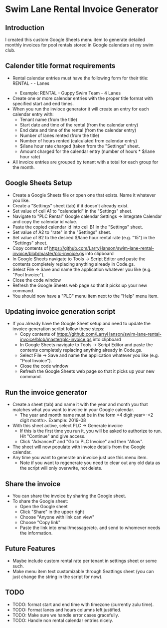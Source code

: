 # Swim Lane Rental Invoice Generator

## Introduction
I created this custom Google Sheets menu item to generate detailed monthly invoices for pool rentals stored in Google calendars at my swim club.

## Calender title format requirements
* Rental calendar entries must have the following form for their title: RENTAL - <tenant name> - <number> Lanes
  * Example: RENTAL - Guppy Swim Team - 4 Lanes
* Create one or more calendar entries with the proper title format with specified start and end times.
* When you run the invioce generator it will create an entry for each calendar entry with:
  * Tenant name (from the title)
  * Start date and time of the rental (from the calendar entry)
  * End date and time of the rental (from the calendar entry)
  * Number of lanes rented (from the title)
  * Number of hours rented (calculated from calendar entry)
  * $/lane hour rate charged (taken from the "Settings" sheet.
  * Amount charged for the calendar entry (number of hours * $/lane hour rate)
* All invoice entries are grouped by tenant with a total for each group for the month.

## Google Sheets Setup
* Create a Google Sheets file or open one that exists. Name it whatever you like.
* Create a "Settings" sheet (tab) if it doesn't already exist.
* Set value of cell A1 to "calendarId" in the "Settings" sheet.
* Navigate to "PLC Rental" Google calendar Settings -> Integrate Calendar and copy the calendar id value. 
* Paste the copied calendar id into cell B1 in the "Settings" sheet. 
* Set value of A2 to "rate" in the "Settings" sheet.
* Set value of B2 to the desired $/lane hour rental rate (e.g. "15") in the "Settings" sheet.
* Copy contents of https://github.com/LarryHanson/swim-lane-rental-invoice/blob/master/plc-invoice.gs into clipboard
* In Google Sheets navigate to Tools -> Script Editor and paste the contents completely replacing anything already in Code.gs.
* Select File -> Save and name the application whatever you like (e.g. "Pool Invoice").
* Close the code window
* Refresh the Google Sheets web page so that it picks up your new command. 
* You should now have a "PLC" menu item next to the "Help" menu item.

## Updating invoice generation script
* If you already have the Google Sheet setup and need to update the invoice generation scrilpt follow these steps:
  * Copy contents of https://github.com/LarryHanson/swim-lane-rental-invoice/blob/master/plc-invoice.gs into clipboard
  * In Google Sheets navigate to Tools -> Script Editor and paste the contents completely replacing anything already in Code.gs.
  * Select File -> Save and name the application whatever you like (e.g. "Pool Invoice").
  * Close the code window
  * Refresh the Google Sheets web page so that it picks up your new command. 

## Run the invoice generator
* Create a sheet (tab) and name it with the year and month you that matches what you want to invoice in your Google calendar.
  * The year and month name must be in the form <4 digit year>-<2 digit month>. Example: 2019-08
* With this sheet active, select PLC -> Generate invoice
  * If this is the first time you run it, you will be asked to authorize to run. Hit "Continue" and give access.
  * Click "Advanced" and "Go to PLC Invoice" and then "Allow".
* The sheet will now populate with invoice details from the Google calendar.
* Any time you want to generate an invoice just use this menu item.
  * Note if you want to regenerate you need to clear out any old data as the script will only overwrite, not delete.

## Share the invoice
* You can share the invoice by sharing the Google sheet.
* To share the Google sheet:
  * Open the Google sheet
  * Click "Share" in the upper right
  * Choose "Anyone with link can view"
  * Choose "Copy link"
  * Paste the link into email/message/etc. and send to whomever needs the information.

## Future Features
* Maybe include custom rental rate per tenant in settings sheet or some such.
* Make menu item text customizable through Seattings sheet (you can just change the string in the script for now).

## TODO
- TODO: format start and end time with timezone (currently zulu time).
- TODO: Format lanes and hours columns left justified.
- TODO: Make sure we handle error cases gracefully.
- TODO: Handle non rental calendar entries nicely.
